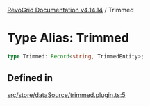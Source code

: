 [RevoGrid Documentation v4.14.14](README.md) / Trimmed

# Type Alias: Trimmed

```ts
type Trimmed: Record<string, TrimmedEntity>;
```

## Defined in

[src/store/dataSource/trimmed.plugin.ts:5](https://github.com/revolist/revogrid/blob/fdfe81f10fb07db00151f14190ac038aded766a8/src/store/dataSource/trimmed.plugin.ts#L5)
